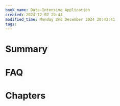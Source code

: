 ```yaml
---
book_name: Data-Intensive Application
created: 2024-12-02 20:43
modified_time: Monday 2nd December 2024 20:43:41
tags:  
---
```

# Summary

# FAQ

# Chapters
